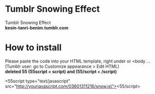 # Tumblr Snowing Effect
Tumblr Snowing Effect<br>
<b>kesin-tanri-benim.tumblr.com</b>

# How to install

Please paste the code into your HTML template, right under <body> or <body ...
(Tumblr user: go to Customize appearance > Edit HTML)<br>
<b>deleted 55 (55script = script) and (55/script = /script)</b>

<55script type="text/javascript" src="http://yourjavascript.com/03601311216/snow.js\"><55/script>
